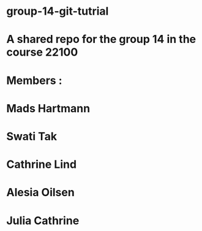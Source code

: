 # group-14-git-tutrial
# A shared repo for the group 14 in the course 22100 
# Members : 
# Mads Hartmann
# Swati Tak
# Cathrine Lind
# Alesia Oilsen
# Julia Cathrine 
